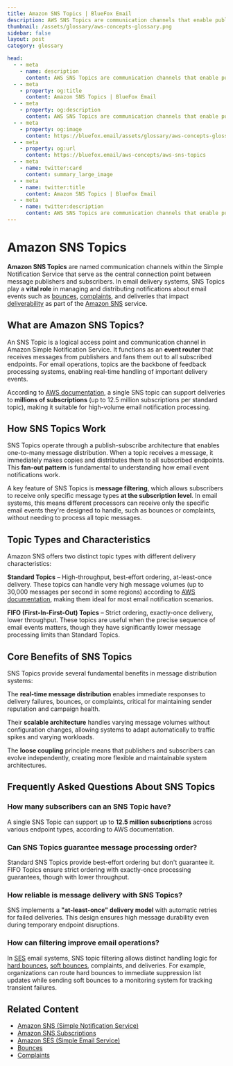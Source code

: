 ```yaml
---
title: Amazon SNS Topics | BlueFox Email
description: AWS SNS Topics are communication channels that enable publishers to distribute messages to multiple subscribers through Amazon's Simple Notification Service, critical for email event processing.
thumbnail: /assets/glossary/aws-concepts-glossary.png
sidebar: false
layout: post
category: glossary

head:
  - - meta
    - name: description
      content: AWS SNS Topics are communication channels that enable publishers to distribute messages to multiple subscribers through Amazon's Simple Notification Service, critical for email event processing.
  - - meta
    - property: og:title
      content: Amazon SNS Topics | BlueFox Email
  - - meta
    - property: og:description
      content: AWS SNS Topics are communication channels that enable publishers to distribute messages to multiple subscribers through Amazon's Simple Notification Service, critical for email event processing.
  - - meta
    - property: og:image
      content: https://bluefox.email/assets/glossary/aws-concepts-glossary.png
  - - meta
    - property: og:url
      content: https://bluefox.email/aws-concepts/aws-sns-topics
  - - meta
    - name: twitter:card
      content: summary_large_image
  - - meta
    - name: twitter:title
      content: Amazon SNS Topics | BlueFox Email
  - - meta
    - name: twitter:description
      content: AWS SNS Topics are communication channels that enable publishers to distribute messages to multiple subscribers through Amazon's Simple Notification Service, critical for email event processing.
---
```


# Amazon SNS Topics

**Amazon SNS Topics** are named communication channels within the Simple Notification Service that serve as the central connection point between message publishers and subscribers. In email delivery systems, SNS Topics play a **vital role** in managing and distributing notifications about email events such as [bounces](/email-sending-concepts/bounces), [complaints](/email-sending-concepts/complaints), and deliveries that impact [deliverability](/email-sending-concepts/deliverability) as part of the [Amazon SNS](/aws-concepts/aws-sns) service.

## What are Amazon SNS Topics?

An SNS Topic is a logical access point and communication channel in Amazon Simple Notification Service. It functions as an **event router** that receives messages from publishers and fans them out to all subscribed endpoints. For email operations, topics are the backbone of feedback processing systems, enabling real-time handling of important delivery events.

According to [AWS documentation](https://docs.aws.amazon.com/general/latest/gr/sns.html), a single SNS topic can support deliveries to **millions of subscriptions** (up to 12.5 million subscriptions per standard topic), making it suitable for high-volume email notification processing.

## How SNS Topics Work

SNS Topics operate through a publish-subscribe architecture that enables one-to-many message distribution. When a topic receives a message, it immediately makes copies and distributes them to all subscribed endpoints. This **fan-out pattern** is fundamental to understanding how email event notifications work.

A key feature of SNS Topics is **message filtering**, which allows subscribers to receive only specific message types **at the subscription level**. In email systems, this means different processors can receive only the specific email events they're designed to handle, such as bounces or complaints, without needing to process all topic messages.

## Topic Types and Characteristics

Amazon SNS offers two distinct topic types with different delivery characteristics:

**Standard Topics** – High-throughput, best-effort ordering, at-least-once delivery. These topics can handle very high message volumes (up to 30,000 messages per second in some regions) according to [AWS documentation](https://docs.aws.amazon.com/general/latest/gr/sns.html#sns-quotas), making them ideal for most email notification scenarios.

**FIFO (First-In-First-Out) Topics** – Strict ordering, exactly-once delivery, lower throughput. These topics are useful when the precise sequence of email events matters, though they have significantly lower message processing limits than Standard Topics.

## Core Benefits of SNS Topics

SNS Topics provide several fundamental benefits in message distribution systems:

The **real-time message distribution** enables immediate responses to delivery failures, bounces, or complaints, critical for maintaining sender reputation and campaign health.

Their **scalable architecture** handles varying message volumes without configuration changes, allowing systems to adapt automatically to traffic spikes and varying workloads.

The **loose coupling** principle means that publishers and subscribers can evolve independently, creating more flexible and maintainable system architectures.

## Frequently Asked Questions About SNS Topics

### How many subscribers can an SNS Topic have?

A single SNS Topic can support up to **12.5 million subscriptions** across various endpoint types, according to AWS documentation.

### Can SNS Topics guarantee message processing order?

Standard SNS Topics provide best-effort ordering but don't guarantee it. FIFO Topics ensure strict ordering with exactly-once processing guarantees, though with lower throughput.

### How reliable is message delivery with SNS Topics?

SNS implements a **"at-least-once" delivery model** with automatic retries for failed deliveries. This design ensures high message durability even during temporary endpoint disruptions.

### How can filtering improve email operations?

In [SES](/aws-concepts/aws-ses) email systems, SNS topic filtering allows distinct handling logic for [hard bounces](/email-sending-concepts/hard-bounce), [soft bounces](/email-sending-concepts/soft-bounce), complaints, and deliveries. For example, organizations can route hard bounces to immediate suppression list updates while sending soft bounces to a monitoring system for tracking transient failures.

## Related Content

- [Amazon SNS (Simple Notification Service)](/aws-concepts/aws-sns)
- [Amazon SNS Subscriptions](/aws-concepts/aws-sns-subscription)
- [Amazon SES (Simple Email Service)](/aws-concepts/aws-ses)
- [Bounces](/email-sending-concepts/bounces)
- [Complaints](/email-sending-concepts/complaints)

<GlossaryCTA />
